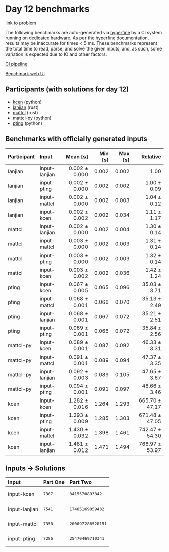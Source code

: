 # Day 12 benchmarks

[link to problem](https://adventofcode.com/2023/day/12)

The following benchmarks are auto-generated via
[hyperfine](https://github.com/sharkdp/hyperfine) by a CI system running on
dedicated hardware. As per the hyperfine documentation, results may be
inaccurate for times < 5 ms. These benchmarks represent the total time to read,
parse, and solve the given inputs, and, as such, some variation is expected due
to IO and other factors.

[CI pipeline](http://ci.papercode.net:8080/teams/main/pipelines/aoc2023)

[Benchmark web UI](https://aoc.ancalagon.black)


## Participants (with solutions for day 12)

- [kcen](https://github.com/kcen/aoc2023) (python)
- [lanjian](https://github.com/lanjian/aoc-2023) (rust)
- [mattcl](https://github.com/mattcl/aoc2023) (rust)
- [mattcl-py](https://github.com/mattcl/aoc2023-py) (python)
- [pting](https://github.com/pting/aoc2023) (python)


## Benchmarks with officially generated inputs

| Participant | Input | Mean [s] | Min [s] | Max [s] | Relative |
|:---|:---|---:|---:|---:|---:|
| lanjian | input-lanjian | 0.002 ± 0.000 | 0.002 | 0.002 | 1.00 |
| lanjian | input-pting | 0.002 ± 0.000 | 0.002 | 0.002 | 1.00 ± 0.09 |
| lanjian | input-mattcl | 0.002 ± 0.000 | 0.002 | 0.003 | 1.04 ± 0.12 |
| lanjian | input-kcen | 0.002 ± 0.002 | 0.002 | 0.034 | 1.11 ± 1.17 |
| mattcl | input-lanjian | 0.002 ± 0.000 | 0.002 | 0.004 | 1.30 ± 0.14 |
| mattcl | input-mattcl | 0.003 ± 0.000 | 0.002 | 0.003 | 1.31 ± 0.14 |
| mattcl | input-pting | 0.003 ± 0.000 | 0.002 | 0.003 | 1.32 ± 0.14 |
| mattcl | input-kcen | 0.003 ± 0.002 | 0.002 | 0.036 | 1.42 ± 1.24 |
| pting | input-kcen | 0.067 ± 0.005 | 0.065 | 0.096 | 35.03 ± 3.71 |
| pting | input-mattcl | 0.068 ± 0.001 | 0.066 | 0.070 | 35.13 ± 2.49 |
| pting | input-lanjian | 0.068 ± 0.001 | 0.067 | 0.072 | 35.21 ± 2.51 |
| pting | input-pting | 0.069 ± 0.001 | 0.066 | 0.072 | 35.84 ± 2.56 |
| mattcl-py | input-kcen | 0.089 ± 0.001 | 0.087 | 0.092 | 46.33 ± 3.31 |
| mattcl-py | input-mattcl | 0.091 ± 0.001 | 0.089 | 0.094 | 47.37 ± 3.35 |
| mattcl-py | input-lanjian | 0.092 ± 0.003 | 0.089 | 0.105 | 47.65 ± 3.67 |
| mattcl-py | input-pting | 0.094 ± 0.001 | 0.091 | 0.097 | 48.66 ± 3.46 |
| kcen | input-kcen | 1.282 ± 0.016 | 1.264 | 1.293 | 665.70 ± 47.17 |
| kcen | input-pting | 1.293 ± 0.009 | 1.285 | 1.303 | 671.48 ± 47.05 |
| kcen | input-mattcl | 1.430 ± 0.032 | 1.398 | 1.461 | 742.47 ± 54.30 |
| kcen | input-lanjian | 1.481 ± 0.012 | 1.471 | 1.494 | 768.97 ± 53.97 |


## Inputs -> Solutions

| Input | Part One | Part Two |
|:---|:---|:---|
|input-kcen|<pre>7307</pre>|<pre>3415570893842</pre>|
|input-lanjian|<pre>7541</pre>|<pre>17485169859432</pre>|
|input-mattcl|<pre>7350</pre>|<pre>200097286528151</pre>|
|input-pting|<pre>7286</pre>|<pre>25470469710341</pre>|